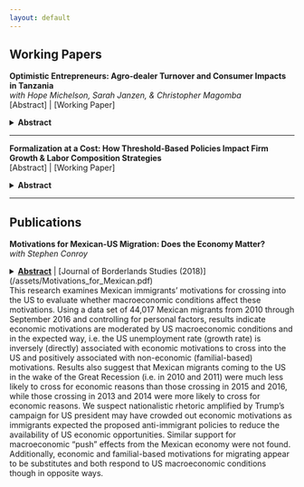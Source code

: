 ```yaml
---
layout: default
---
```


## Working Papers

**Optimistic Entrepreneurs: Agro-dealer Turnover and Consumer Impacts in Tanzania**  
_with Hope Michelson, Sarah Janzen, & Christopher Magomba_  
[Abstract] | [Working Paper]

<details>
<summary><strong>Abstract</strong></summary>

Firm turnover (i.e., entry and exit) in markets characterized by information asymmetries
can affect market functioning and consumer trust. We study agro-dealer turnover and its implications for smallholder farmers in rural Tanzania. Using a census of agro-dealers, we document annual agro-dealer entry and exit rates of 34 and 18 percent, respectively—more than double those typically observed for micro-, small-, and medium-enterprises (MSMEs) operating in nonagricultural sectors in low-income countries. Though few observable agro-dealer characteristics predict exit, we show that agro-dealer exit is more common where local competition is stronger. We develop a theoretical model of firm turnover under information asymmetries and test its predictions empirically. We find that farmers’ beliefs about agricultural input quality improve when agro-dealers exit, consistent with the model’s prediction that farmers believe agro-dealers selling low-quality agricultural inputs exit. However, farmers who regularly purchase agricultural inputs from the same agro-dealer have lower quality expectations for a new market entrant. These findings suggest that agro-dealer turnover plays an important role in shaping farmer perceptions of agricultural input quality and technology adoption, and that farmers use stable relationships with suppliers as a strategy to mitigate uncertainty in markets with information asymmetries.

</details>

---

**Formalization at a Cost: How Threshold-Based Policies Impact Firm Growth & Labor Composition Strategies**  
[Abstract] | [Working Paper]

<details>
<summary><strong>Abstract</strong></summary>

This research examines the unintended consequences of size-dependent formalization policies
on firm behavior, focusing on a provision in Vietnam’s Labor Code 2012. The policy requires firms with at least 10 formally contracted, paid employees to comply with specific labor regulations, creating potential distortions in firm growth and labor composition by encouraging firms to limit their size or shift toward non-compliant labor arrangements. Using panel data of micro-, small-, and medium-enterprises in Vietnam, this study leverages a difference-in-discontinuities approach to isolate the policy’s localized temporal effects. It also groups firms into fully formal, partially formal, and fully informal dimensions, providing insights into whether firms adjust their formalization strategies in response to the policy. Results show that firms just below the threshold substitute toward unpaid full-time workers to avoid crossing this regulatory threshold that imposes higher compliance costs. Meanwhile, firms just above the threshold are more likely to be registered with the government but continue to rely on informal employment. This analysis overall evaluates how threshold-based policies shape firm strategies in a developing economy.

</details>

---

## Publications

**Motivations for Mexican-US Migration: Does the Economy Matter?**  
_with Stephen Conroy_  

<details>
 <summary><strong><a href="#">Abstract</a></strong> | [Journal of Borderlands Studies (2018)](/assets/Motivations_for_Mexican.pdf)<summary>
This research examines Mexican immigrants’ motivations for crossing into the US to evaluate whether macroeconomic conditions affect these motivations. Using a data set of 44,017 Mexican migrants from 2010 through September 2016 and controlling for personal factors, results indicate economic motivations are moderated by US macroeconomic conditions and in the expected way, i.e. the US unemployment rate (growth rate) is inversely (directly) associated with economic motivations to cross into the US and positively associated with non-economic (familial-based) motivations. Results also suggest that Mexican migrants coming to the US in the wake of the Great Recession (i.e. in 2010 and 2011) were much less likely to cross for economic reasons than those crossing in 2015 and 2016, while those crossing in 2013 and 2014 were more likely to cross for economic reasons. We suspect nationalistic rhetoric amplified by Trump’s campaign for US president may have crowded out economic motivations as immigrants expected the proposed anti-immigrant policies to reduce the availability of US economic opportunities. Similar support for macroeconomic “push” effects from the Mexican economy were not found. Additionally, economic and familial-based motivations for migrating appear to be substitutes and both respond to US macroeconomic conditions though in opposite ways.
  </details>
